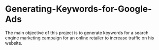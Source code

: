 # Generating-Keywords-for-Google-Ads
The main objective of this project is to generate keywords for a search engine marketing campaign for an online retailer to increase traffic on his website.
